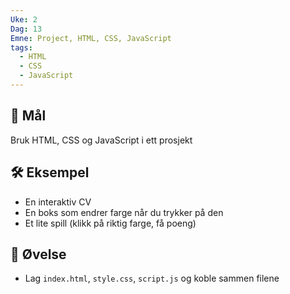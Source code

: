 ```yaml
---
Uke: 2
Dag: 13
Emne: Project, HTML, CSS, JavaScript
tags:
  - HTML
  - CSS
  - JavaScript
---
```

## 🎯 Mål
Bruk HTML, CSS og JavaScript i ett prosjekt

## 🛠️ Eksempel
- En interaktiv CV
- En boks som endrer farge når du trykker på den
- Et lite spill (klikk på riktig farge, få poeng)

## 🔁 Øvelse
- Lag `index.html`, `style.css`, `script.js` og koble sammen filene